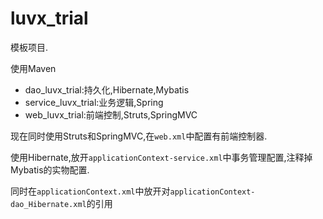 # luvx_trial


模板项目.

使用Maven

* dao_luvx_trial:持久化,Hibernate,Mybatis
* service_luvx_trial:业务逻辑,Spring
* web_luvx_trial:前端控制,Struts,SpringMVC

现在同时使用Struts和SpringMVC,在`web.xml`中配置有前端控制器.


使用Hibernate,放开`applicationContext-service.xml`中事务管理配置,注释掉Mybatis的实物配置.

同时在`applicationContext.xml`中放开对`applicationContext-dao_Hibernate.xml`的引用
